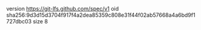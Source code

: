 version https://git-lfs.github.com/spec/v1
oid sha256:9d3d15d3704f917f4a2dea85359c808e31f44f02ab57668a4a6bd9f1727dbc03
size 8
